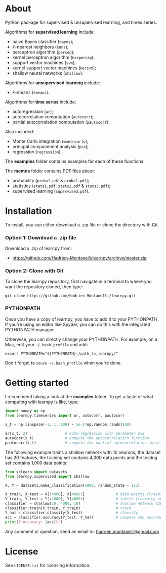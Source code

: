 # About
Python package for supervised &amp; unsupervised learning, and times series.

Algorithms for **supervised learning** include:
- naive Bayes classifier (`bayes`);
- *k*-nearest neighbors (`knns`);
- perceptron algorithm (`percep`);
- kernel perceptron algorithm (`kerpercep`);
- support vector machines (`svm`);
- kernel support vector machines (`kersvm`);
- shallow neural networks (`shallow`).

Algorithms for **unsupervised learning** include:
- *k*-means (`kmeans`).

Algorithms for **time series** include:
- autoregression (`ar`);
- autocorrelation computation (`autocorr`);
- partial autocorrelation computation (`pautocorr`).

Also included:
- Monte Carlo integration (`montecarlo`);
- princpal componenent analysis (`pca`);
- regression (`regression`).

The **examples** folder contains examples for each of these functions. 

The **memos** folder contains PDF files about:
- probability (`proba1.pdf` &amp; `proba2.pdf`); 
- statistics (`stats1.pdf`, `stats2.pdf` &amp; `stats3.pdf`);
- supervised learning (`supervised.pdf`).

# Installation

To install, you can either download a .zip file or clone the directory with Git.

### Option 1: Download a .zip file

Download a .zip of learnpy from:

- https://github.com/Hadrien-Montanelli/learnpy/archive/master.zip

### Option 2: Clone with Git

To clone the learnpy repository, first navigate in a terminal to where you want the repository cloned, then type:
```
git clone https://github.com/Hadrien-Montanelli/learnpy.git
```
### PYTHONPATH
Once you have a copy of learnpy, you have to add it to your PYTHONPATH. If you're using an editor like Spyder, you can do this with the integrated PYTHONPATH manager. 

Otherwise, you can directly change your PYTHONPATH. For example, on a Mac, edit your `~/.bash_profile` and add:
```
export PYTHONPATH="${PYTHONPATH}:/path_to_learnpy/"
```
Don't forget to `souce ~/.bash_profile` when you're done.

# Getting started 

I recommend taking a look at the **examples** folder. To get a taste of what computing with learnpy is like, type:
```python
import numpy as np
from learnpy.timeseries import ar, autocorr, pautocorr
        
x_t = np.linspace(-1, 1, 100) + 5e-1*np.random.randn(100)

ar(x_t, 2)                 # auto-regression with parameter p=2
autocorr(x_t)              # compute the autocorrelation function
pautocorr(x_t)             # compute the partial autocorrelation function
```

The following example trains a shallow network with 10 neurons; the dataset has 20 features, the training set contains 4,000 data points and the testing set contains 1,000 data points:
```python
from sklearn import datasets
from learnpy.supervised import shallow

X, Y = datasets.make_classification(5000, random_state = 123)

X_train, X_test = X[:4000], X[4000:]              # data points (training set & testing set)
Y_train, Y_test = Y[:4000], Y[4000:]              # labels (training set & testing set)
classifier = shallow(20, 4000, 10)                # shallow network (20 features, 4,000 points, 10 neurons)
classifier.train(X_train, Y_train)                # train
Y_hat = classifier.classify(X_test)               # classify
acc = classifier.accuracy(Y_test, Y_hat)          # compute the accuracy
print(f'Accuracy: {acc}%')
```

Any comment or question, send an email to: hadrien.montanelli@gmail.com

# License
See `LICENSE.txt` for licensing information.
